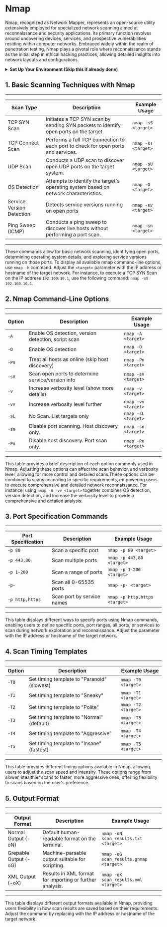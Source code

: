# **Nmap**
Nmap, recognized as Network Mapper, represents an open-source utility extensively employed for specialized network scanning aimed at reconnaissance and security applications. Its primary function revolves around uncovering devices, services, and prospective vulnerabilities residing within computer networks. Embraced widely within the realm of penetration testing, Nmap plays a pivotal role where reconnaissance stands as the initial step in ethical hacking practices, allowing detailed insights into network layouts and configurations.

<details>
<summary><strong>Set Up Your Environment (Skip this if already done)</strong></summary> 
Before using Nmap for network scanning and reconnaissance, ensure you have it installed on your system. You can install Nmap on various operating systems like Kali Linux, Parrot OS, Windows, or macOS. 
  
Here's how to get started:

- Installing Nmap on Linux:
For Debian-based Systems (e.g., Ubuntu, Kali Linux):
Use the following command in the terminal:
  
```bash
sudo apt-get update
sudo apt-get install nmap
```

- For Red Hat-based Systems (e.g., Fedora, CentOS):
Run the following command:
```
bash
sudo yum install nmap
```

- Installing Nmap on macOS:
Using Homebrew:
If you have Homebrew installed, you can install Nmap by running:

```bash
brew install nmap
```

- Installing Nmap on Windows:
Using Installer:
Download the Nmap installer from the official Nmap website and follow the installation instructions provided.

After installation, you can start using Nmap for network scanning and reconnaissance.
Remember, for Linux and macOS, you might need to use sudo or administrative privileges to install packages or software. Adjust the installation steps based on your system requirements.
</details>

## 1. Basic Scanning Techniques with Nmap 
-------------------------------------------------------------------------------------------------------------------------------------------------
| Scan Type                 | Description                                                                             | Example Usage           |
|---------------------------|-----------------------------------------------------------------------------------------|-------------------------|
| TCP SYN Scan              | Initiates a TCP SYN scan by sending SYN packets to identify open ports on the target.   | `nmap -sS <target>`     |
| TCP Connect Scan          | Performs a full TCP connection to each port to check for open ports and services.       | `nmap -sT <target>`     |
| UDP Scan                  | Conducts a UDP scan to discover open UDP ports on the target system.                    | `nmap -sU <target>`     |
| OS Detection              | Attempts to identify the target's operating system based on network characteristics.    | `nmap -O <target>`      |
| Service Version Detection | Detects service versions running on open ports                                          | `nmap -sV <target>`     |
| Ping Sweep (ICMP)         | Conducts a ping sweep to discover live hosts without performing a port scan.            | `nmap -sn <target>`     |
-------------------------------------------------------------------------------------------------------------------------------------------------

These commands allow for basic network scanning, identifying open ports, determining operating system details, and exploring service versions running on those ports. To display all available nmap command-line options, use `nmap -h` command. Adjust the `<target>` parameter with the IP address or hostname of the target network. For instance, to execute a TCP SYN Scan on the IP address `192.100.10.1`, use the following command: `nmap -sS 192.100.10.1`.

## 2. Nmap Command-Line Options
-------------------------------------------------------------------------------------------------
| Option | Description                                         | Example Usage                  |
|--------|-----------------------------------------------------|--------------------------------|
| `-A`   | Enable OS detection, version detection, script scan | `nmap -A <target>`             |
| `-O`   | Enable OS detection                                 | `nmap -O <target>`             |
| `-Pn`  | Treat all hosts as online (skip host discovery)     | `nmap -Pn <target>`            |
| `-sV`  | Scan open ports to determine service/version info   | `nmap -sV <target>`            |
| `-v`   | Increase verbosity level (show more details)        | `nmap -v <target>`             |
| `-vv`  | Increase verbosity level further                    | `nmap -vv <target>`            |
| `-sL`  | No Scan. List targets only                          | `nmap -sL <target>`            |
| `-sn`  | Disable port scanning. Host discovery only.         | `nmap -sn <target>`            |
| `-Pn`  | Disable host discovery. Port scan only.             | `nmap -Pn <target>`            |
-------------------------------------------------------------------------------------------------

This table provides a brief description of each option commonly used in Nmap. Adjusting these options can affect the scan behavior, and verbosity level, allowing for more control and detailed scans.These options can be combined to scans according to specific requirements, empowering users to execute comprehensive and detailed network reconnaissance. For instance, using `nmap -A -vv <target>` together combines OS detection, version detection, and increase the verbosity level to provide a comprehensive and detailed analysis.

## 3. Port Specification Commands
------------------------------------------------------------------------------------------------------------
| Port Specification    | Description                                      | Example Usage                 |
|-----------------------|--------------------------------------------------|-------------------------------|
| `-p 80`               | Scan a specific port                             | `nmap -p 80 <target>`         |
| `-p 443,80`           | Scan multiple ports                              | `nmap -p 443,80 <target>`     |
| `-p 1-200`            | Scan a range of ports                            | `nmap -p 1-200 <target>`      |
| `-p-`                 | Scan all 0-65535 ports                           | `nmap -p- <target>`           |
| `-p http,https`       | Scan port by service names                       | `nmap -p http,https <target>` |
------------------------------------------------------------------------------------------------------------

This table displays different ways to specify ports using Nmap commands, enabling users to define specific ports, port ranges, all ports, or services to scan during network exploration and reconnaissance. Adjust the <target> parameter with the IP address or hostname of the target network.

## 4. Scan Timing Templates
--------------------------------------------------------------------------------------------
| Option | Description                                        | Example Usage              |
|--------|----------------------------------------------------|----------------------------|
| `-T0`  | Set timing template to "Paranoid" (slowest)        | `nmap -T0 <target>`        |
| `-T1`  | Set timing template to "Sneaky"                    | `nmap -T1 <target>`        |
| `-T2`  | Set timing template to "Polite"                    | `nmap -T2 <target>`        |
| `-T3`  | Set timing template to "Normal" (default)          | `nmap -T3 <target>`        |
| `-T4`  | Set timing template to "Aggressive"                | `nmap -T4 <target>`        |
| `-T5`  | Set timing template to "Insane" (fastest)          | `nmap -T5 <target>`        |
--------------------------------------------------------------------------------------------

This table provides different timing options available in Nmap, allowing users to adjust the scan speed and intensity. These options range from slower, stealthier scans to faster, more aggressive ones, offering flexibility to scans based on the user's preference.

## 5. Output Format
--------------------------------------------------------------------------------------------------------------------------------
| Output Format           | Description                                              | Example Usage                           |
|-------------------------|----------------------------------------------------------|-----------------------------------------|
| Normal Output (-oN)     | Default human-readable format on the terminal.           | `nmap -oN scan_results.txt <target>`    |
| Grepable Output (-oG)   | Machine-parsable output suitable for scripting.          | `nmap -oG scan_results.gnmap <target>`  |
| XML Output (-oX)        | Results in XML format for importing or further analysis. | `nmap -oX scan_results.xml <target>`    |
--------------------------------------------------------------------------------------------------------------------------------

This table displays different output formats available in Nmap, providing users flexibility in how scan results are saved based on their requirements. Adjust the command by replacing <target> with the IP address or hostname of the target network.
